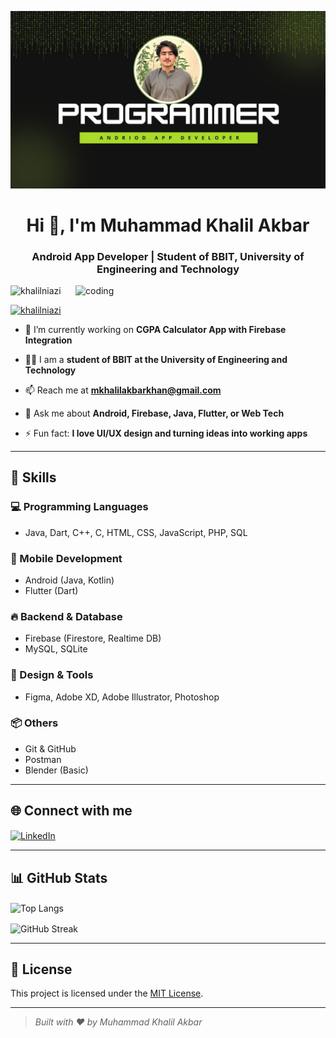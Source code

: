 ![logo](https://github.com/KhalilNiazi/KhalilNiazi/blob/main/git%20hub.jpg)
<h1 align="center">Hi 👋, I'm Muhammad Khalil Akbar</h1>
<h3 align="center">Android App Developer | Student of BBIT, University of Engineering and Technology</h3>

<img align="right" alt="coding" width="400" src="https://user-images.githubusercontent.com/55389276/140866485-8fb1c876-9a8f-4d6a-98dc-08c4981eaf70.gif">

<p align="left"> <img src="https://komarev.com/ghpvc/?username=khalilniazi&label=Profile%20views&color=0e75b6&style=flat" alt="khalilniazi" /> </p>

<p align="left">
  <a href="https://github.com/ryo-ma/github-profile-trophy">
    <img src="https://github-profile-trophy.vercel.app/?username=khalilniazi" alt="khalilniazi" />
  </a>
</p>

- 🔭 I’m currently working on **CGPA Calculator App with Firebase Integration**

- 👨‍🎓 I am a **student of BBIT at the University of Engineering and Technology**

- 📫 Reach me at **mkhalilakbarkhan@gmail.com**

- 💬 Ask me about **Android, Firebase, Java, Flutter, or Web Tech**

- ⚡ Fun fact: **I love UI/UX design and turning ideas into working apps**

---

## 💼 Skills

### 💻 Programming Languages
- Java, Dart, C++, C, HTML, CSS, JavaScript, PHP, SQL

### 📱 Mobile Development
- Android (Java, Kotlin)
- Flutter (Dart)

### 🔥 Backend & Database
- Firebase (Firestore, Realtime DB)
- MySQL, SQLite

### 🎨 Design & Tools
- Figma, Adobe XD, Adobe Illustrator, Photoshop

### 📦 Others
- Git & GitHub
- Postman
- Blender (Basic)

---

## 🌐 Connect with me

<p align="left">
  <a href="https://www.linkedin.com/in/m-khalil-akbar-khan" target="blank">
    <img align="center" src="https://cdn-icons-png.flaticon.com/512/174/174857.png" alt="LinkedIn" height="30" width="30" />
  </a>
</p>

---

## 📊 GitHub Stats

<p>
  <img align="center" src="https://github-readme-stats.vercel.app/api/top-langs?username=khalilniazi&show_icons=true&locale=en&layout=compact" alt="Top Langs" />
</p>

<p>
  <img align="center" src="https://github-readme-streak-stats.herokuapp.com/?user=khalilniazi&" alt="GitHub Streak" />
</p>

---

## 📄 License

This project is licensed under the [MIT License](LICENSE).

---

> _Built with ❤️ by Muhammad Khalil Akbar_
